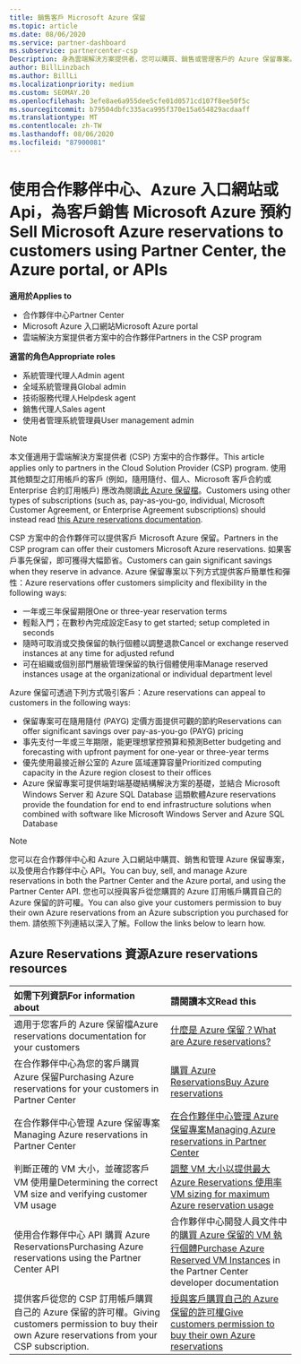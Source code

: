 ```yaml
---
title: 銷售客戶 Microsoft Azure 保留
ms.topic: article
ms.date: 08/06/2020
ms.service: partner-dashboard
ms.subservice: partnercenter-csp
Description: 身為雲端解決方案提供者，您可以購買、銷售或管理客戶的 Azure 保留專案。 使用合作夥伴中心、Azure 入口網站或合作夥伴中心 API。
author: BillLinzbach
ms.author: BillLi
ms.localizationpriority: medium
ms.custom: SEOMAY.20
ms.openlocfilehash: 3efe8ae6a955dee5cfe01d0571cd107f8ee50f5c
ms.sourcegitcommit: b79504dbfc335aca995f370e15a654829acdaaff
ms.translationtype: MT
ms.contentlocale: zh-TW
ms.lasthandoff: 08/06/2020
ms.locfileid: "87900081"
---
```

# <a name="sell-microsoft-azure-reservations-to-customers-using-partner-center-the-azure-portal-or-apis"></a><span data-ttu-id="c1885-104">使用合作夥伴中心、Azure 入口網站或 Api，為客戶銷售 Microsoft Azure 預約</span><span class="sxs-lookup"><span data-stu-id="c1885-104">Sell Microsoft Azure reservations to customers using Partner Center, the Azure portal, or APIs</span></span>

<span data-ttu-id="c1885-105">**適用於**</span><span class="sxs-lookup"><span data-stu-id="c1885-105">**Applies to**</span></span>

- <span data-ttu-id="c1885-106">合作夥伴中心</span><span class="sxs-lookup"><span data-stu-id="c1885-106">Partner Center</span></span>
- <span data-ttu-id="c1885-107">Microsoft Azure 入口網站</span><span class="sxs-lookup"><span data-stu-id="c1885-107">Microsoft Azure portal</span></span>
- <span data-ttu-id="c1885-108">雲端解決方案提供者方案中的合作夥伴</span><span class="sxs-lookup"><span data-stu-id="c1885-108">Partners in the CSP program</span></span>

<span data-ttu-id="c1885-109">**適當的角色**</span><span class="sxs-lookup"><span data-stu-id="c1885-109">**Appropriate roles**</span></span>

- <span data-ttu-id="c1885-110">系統管理代理人</span><span class="sxs-lookup"><span data-stu-id="c1885-110">Admin agent</span></span>
- <span data-ttu-id="c1885-111">全域系統管理員</span><span class="sxs-lookup"><span data-stu-id="c1885-111">Global admin</span></span>
- <span data-ttu-id="c1885-112">技術服務代理人</span><span class="sxs-lookup"><span data-stu-id="c1885-112">Helpdesk agent</span></span>
- <span data-ttu-id="c1885-113">銷售代理人</span><span class="sxs-lookup"><span data-stu-id="c1885-113">Sales agent</span></span>
- <span data-ttu-id="c1885-114">使用者管理系統管理員</span><span class="sxs-lookup"><span data-stu-id="c1885-114">User management admin</span></span>

> [!NOTE]
> <span data-ttu-id="c1885-115">本文僅適用于雲端解決方案提供者 (CSP) 方案中的合作夥伴。</span><span class="sxs-lookup"><span data-stu-id="c1885-115">This article applies only to partners in the Cloud Solution Provider (CSP) program.</span></span> <span data-ttu-id="c1885-116">使用其他類型之訂用帳戶的客戶 (例如，隨用隨付、個人、Microsoft 客戶合約或 Enterprise 合約訂用帳戶) 應改為閱讀[此 Azure 保留檔](https://docs.microsoft.com/azure/cost-management-billing/reservations)。</span><span class="sxs-lookup"><span data-stu-id="c1885-116">Customers using other types of subscriptions (such as, pay-as-you-go, individual, Microsoft Customer Agreement, or Enterprise Agreement subscriptions) should instead read [this Azure reservations documentation](https://docs.microsoft.com/azure/cost-management-billing/reservations).</span></span>

<span data-ttu-id="c1885-117">CSP 方案中的合作夥伴可以提供客戶 Microsoft Azure 保留。</span><span class="sxs-lookup"><span data-stu-id="c1885-117">Partners in the CSP program can offer their customers Microsoft Azure reservations.</span></span> <span data-ttu-id="c1885-118">如果客戶事先保留，即可獲得大幅節省。</span><span class="sxs-lookup"><span data-stu-id="c1885-118">Customers can gain significant savings when they reserve in advance.</span></span> <span data-ttu-id="c1885-119">Azure 保留專案以下列方式提供客戶簡單性和彈性：</span><span class="sxs-lookup"><span data-stu-id="c1885-119">Azure reservations offer customers simplicity and flexibility in the following ways:</span></span>

- <span data-ttu-id="c1885-120">一年或三年保留期限</span><span class="sxs-lookup"><span data-stu-id="c1885-120">One or three-year reservation terms</span></span>
- <span data-ttu-id="c1885-121">輕鬆入門；在數秒內完成設定</span><span class="sxs-lookup"><span data-stu-id="c1885-121">Easy to get started; setup completed in seconds</span></span>
- <span data-ttu-id="c1885-122">隨時可取消或交換保留的執行個體以調整退款</span><span class="sxs-lookup"><span data-stu-id="c1885-122">Cancel or exchange reserved instances at any time for adjusted refund</span></span>
- <span data-ttu-id="c1885-123">可在組織或個別部門層級管理保留的執行個體使用率</span><span class="sxs-lookup"><span data-stu-id="c1885-123">Manage reserved instances usage at the organizational or individual department level</span></span>

<span data-ttu-id="c1885-124">Azure 保留可透過下列方式吸引客戶：</span><span class="sxs-lookup"><span data-stu-id="c1885-124">Azure reservations can appeal to customers in the following ways:</span></span>

- <span data-ttu-id="c1885-125">保留專案可在隨用隨付 (PAYG) 定價方面提供可觀的節約</span><span class="sxs-lookup"><span data-stu-id="c1885-125">Reservations can offer significant savings over pay-as-you-go (PAYG) pricing</span></span>
- <span data-ttu-id="c1885-126">事先支付一年或三年期限，能更理想掌控預算和預測</span><span class="sxs-lookup"><span data-stu-id="c1885-126">Better budgeting and forecasting with upfront payment for one-year or three-year terms</span></span>
- <span data-ttu-id="c1885-127">優先使用最接近辦公室的 Azure 區域運算容量</span><span class="sxs-lookup"><span data-stu-id="c1885-127">Prioritized computing capacity in the Azure region closest to their offices</span></span>
- <span data-ttu-id="c1885-128">Azure 保留專案可提供端對端基礎結構解決方案的基礎，並結合 Microsoft Windows Server 和 Azure SQL Database 這類軟體</span><span class="sxs-lookup"><span data-stu-id="c1885-128">Azure reservations provide the foundation for end to end infrastructure solutions when combined with software like Microsoft Windows Server and Azure SQL Database</span></span>

>[!NOTE]
> <span data-ttu-id="c1885-129">您可以在合作夥伴中心和 Azure 入口網站中購買、銷售和管理 Azure 保留專案，以及使用合作夥伴中心 API。</span><span class="sxs-lookup"><span data-stu-id="c1885-129">You can buy, sell, and manage Azure reservations in both the Partner Center and the Azure portal, and using the Partner Center API.</span></span> <span data-ttu-id="c1885-130">您也可以授與客戶從您購買的 Azure 訂用帳戶購買自己的 Azure 保留的許可權。</span><span class="sxs-lookup"><span data-stu-id="c1885-130">You can also give your customers permission to buy their own Azure reservations from an Azure subscription you purchased for them.</span></span> <span data-ttu-id="c1885-131">請依照下列連結以深入了解。</span><span class="sxs-lookup"><span data-stu-id="c1885-131">Follow the links below to learn how.</span></span>

## <a name="azure-reservations-resources"></a><span data-ttu-id="c1885-132">Azure Reservations 資源</span><span class="sxs-lookup"><span data-stu-id="c1885-132">Azure reservations resources</span></span>

|<span data-ttu-id="c1885-133">**如需下列資訊**</span><span class="sxs-lookup"><span data-stu-id="c1885-133">**For information about**</span></span>   |<span data-ttu-id="c1885-134">**請閱讀本文**</span><span class="sxs-lookup"><span data-stu-id="c1885-134">**Read this**</span></span>    |
|:-----------------------------|:-----------------|
| <span data-ttu-id="c1885-135">適用于您客戶的 Azure 保留檔</span><span class="sxs-lookup"><span data-stu-id="c1885-135">Azure reservations documentation for your customers</span></span> | [<span data-ttu-id="c1885-136">什麼是 Azure 保留？</span><span class="sxs-lookup"><span data-stu-id="c1885-136">What are Azure reservations?</span></span>](https://docs.microsoft.com/azure/billing/billing-save-compute-costs-reservations)
|<span data-ttu-id="c1885-137">在合作夥伴中心為您的客戶購買 Azure 保留</span><span class="sxs-lookup"><span data-stu-id="c1885-137">Purchasing Azure reservations for your customers in Partner Center</span></span>   |[<span data-ttu-id="c1885-138">購買 Azure Reservations</span><span class="sxs-lookup"><span data-stu-id="c1885-138">Buy Azure reservations</span></span>](azure-reservations-buying.md)
|<span data-ttu-id="c1885-139">在合作夥伴中心管理 Azure 保留專案</span><span class="sxs-lookup"><span data-stu-id="c1885-139">Managing Azure reservations in Partner Center</span></span> | [<span data-ttu-id="c1885-140">在合作夥伴中心管理 Azure 保留專案</span><span class="sxs-lookup"><span data-stu-id="c1885-140">Managing Azure reservations in Partner Center</span></span>](azure-reservations-manage.md)
|<span data-ttu-id="c1885-141">判斷正確的 VM 大小，並確認客戶 VM 使用量</span><span class="sxs-lookup"><span data-stu-id="c1885-141">Determining the correct VM size and verifying customer VM usage</span></span>   |[<span data-ttu-id="c1885-142">調整 VM 大小以提供最大 Azure Reservations 使用率</span><span class="sxs-lookup"><span data-stu-id="c1885-142">VM sizing for maximum Azure reservation usage</span></span>](azure-usage.md)   |
|<span data-ttu-id="c1885-143">使用合作夥伴中心 API 購買 Azure Reservations</span><span class="sxs-lookup"><span data-stu-id="c1885-143">Purchasing Azure reservations using the Partner Center API</span></span> | <span data-ttu-id="c1885-144">合作夥伴中心開發人員文件中的[購買 Azure 保留的 VM 執行個體](https://docs.microsoft.com/partner-center/develop/purchase-azure-reservations)</span><span class="sxs-lookup"><span data-stu-id="c1885-144">[Purchase Azure Reserved VM Instances](https://docs.microsoft.com/partner-center/develop/purchase-azure-reservations) in the Partner Center developer documentation</span></span>   |
|<span data-ttu-id="c1885-145">提供客戶從您的 CSP 訂用帳戶購買自己的 Azure 保留的許可權。</span><span class="sxs-lookup"><span data-stu-id="c1885-145">Giving customers permission to buy their own Azure reservations from your CSP subscription.</span></span> | [<span data-ttu-id="c1885-146">授與客戶購買自己的 Azure 保留的許可權</span><span class="sxs-lookup"><span data-stu-id="c1885-146">Give customers permission to buy their own Azure reservations</span></span>](give-customers-permission.md)   |
